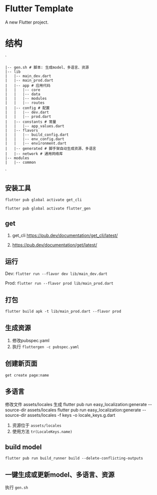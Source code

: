 # Flutter Template

A new Flutter project.

# 结构
`

    |-- gen.sh # 脚本: 生成model、多语言、资源
    |-- lib
    |   |-- main_dev.dart
    |   |-- main_prod.dart
    |   |-- app # 应用代码
    |   |   |-- core
    |   |   |-- data
    |   |   |-- modules
    |   |   |-- routes
    |   |-- config # 配置
    |   |   |-- dev.dart
    |   |   |-- prod.dart
    |   |-- constants # 常量
    |   |   |-- app_values.dart
    |   |-- flavors
    |   |   |-- build_config.dart
    |   |   |-- env_config.dart
    |   |   |-- environment.dart
    |   |-- generated # 脚手架自动生成资源、多语言
    |   |-- network # 通用网络库
    |-- modules
    |   |-- common
`
## 安装工具
`flutter pub global activate get_cli`

`flutter pub global activate flutter_gen`

## get
1. get_cli
https://pub.dev/documentation/get_cli/latest/

2. https://pub.dev/documentation/get/latest/

## 运行
Dev: `flutter run --flavor dev lib/main_dev.dart`

Prod: `flutter run --flavor prod lib/main_prod.dart`

## 打包
`flutter build apk -t lib/main_prod.dart --flavor prod`

## 生成资源
1. 修改pubspec.yaml
2. 执行 `fluttergen -c pubspec.yaml`

## 创建新页面
`get create page:name`

## 多语言
修改文件 assets/locales
生成 flutter pub run easy_localization:generate --source-dir assets/locales
flutter pub run easy_localization:generate --source-dir assets/locales  -f keys -o locale_keys.g.dart
1. 资源位于 `assets/locales`
2. 使用方法 `tr(LocaleKeys.name)` 

## build model

`flutter pub run build_runner build --delete-conflicting-outputs`

## 一键生成或更新model、多语言、资源
执行 `gen.sh`